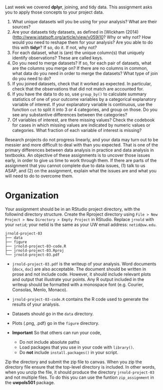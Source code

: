 <!--
.. title: Research Project Assignment 3
-->

Last week we covered **dplyr**, joining, and tidy data. This assignment asks you to apply those concepts to your project data.

1. What unique datasets will you be using for your analysis? What are their sources?
2. Are your datasets tidy datasets, as defined in [Wickham (2014)(http://www.jstatsoft.org/article/view/v059i10? Why or why not? How would you need to reshape them for your analysis? Are you able to do this with **tidyr**? If so, do it. If not, why not?
2. For each dataset, what is (are) the unique column(s) that uniquely identify observations? These are called keys. 
3. Do you need to merge datasets? If so, for each pair of datasets, what are the columns you merge on? If there are no columns in common, what data do you need in order to merge the datasets? What type of join do you need to do?
4. If you joined datasets, check that it worked as expected. In particular, check that the observations that did not match are accounted for.
5. If you have the data to do so, use `group_by()` to calculate summary statistics of one of your outcome variables by a categorical explanatory variable of interest. If your explanatory variable is continuous, use the function `cut` to split it into 3 or 4 categories, and group on those. Do you see any substantive differences between the categories? 
6. Of variables of interest, are there missing values? Check the codebook for cases in which missing values are indicated by numeric values or categories. What fraction of each variable of interest is missing?

Research projects do not progress linearly, and your data may turn out to be messier and more difficult to deal with than you expected. That is one of the primary differences between data analysis in practice and data analysis in textbooks. An objective of these assignments is to uncover those issues early, in order to give us time to work through them. If there are parts of the assignment that you cannot complete due to data issues, (1) talk to us ASAP, and (2) on the assignment, explain what the issues are and what you will need to do to overcome them.

# Organization

Your assignment should be in an RStudio project directory, with the followind directory structure. 
Create the Rproject directory using `File > New Project > New Directory > Empty Project` in RStudio.
Replace `jrnold` with your `netid`; your netid is the same as your UW email address: `netid@uw.edu`.

```
jrnold-project-03
├── data
├── figure
├── jrnold-project-03-code.R
├── jrnold-project-03.Rproj
└── jrnold-project-03.pdf
```

- `jrnold-project-03.pdf` is the writeup of your analysis. Word documents (`docx`, `doc`) are also acceptable. The document should be written in prose and not include code.  However, it should include relevant plots and output that illustrate your points.
Any R output included in the writeup should be formatted with a monospace font (e.g. Courier, Consolas, Menlo, Monaco).
- `jrnold-project-03-code.R` contains the R code used to generate the results of your analysis.
- Datasets should go in the `data` directory.
- Plots (.png, .pdf) go in the `figure` directory.
- **Important** So that others can run your code,

   - Do not include absolute paths
   - Load packages that you use in your code with `library()`.
   - Do **not** include `install.packages()` in your script.

Zip the directory and submit the zip file to canvas. 
When you zip the directory file ensure that the top-level directory is included.
In other words, when you unzip the file, it should produce the directory `jrnold-project-03` and not multiple files.
To do this you can use the funtion `zip_assignment` in the **uwpols501** package.
